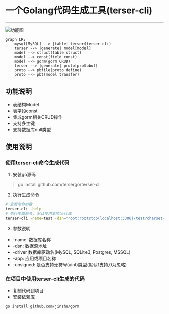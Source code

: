# 一个Golang代码生成工具(terser-cli)

----------
![功能图](./docs/func.png)

```mermaid
graph LR;
    mysql[MySQL] --> |table| terser(terser-cli)
    terser --> |generate| model[model]
    model --> struct(table struct)
    model --> const(field const)
    model --> gorm(gorm CRUD)
    terser --> |generate| proto[protobuf]
    proto --> pbfile(proto define)
    proto --> pbt(model transfer)
```


## 功能说明

- 表结构Model
- 表字段const
- 集成gorm相关CRUD操作
- 支持多主键
- 支持数据库null类型

## 使用说明

### 使用terser-cli命令生成代码

1. 安装go源码
	
> go install github.com/tersergo/terser-cli

2. 执行生成命令

```sh
# 查看命令参数
terser-cli -help
# 执行生成命令, 默认使用本地test库
terser-cli -name=test -dsn="root:root@tcp(localhost:3306)/test?charset=utf8&parseTime=True&loc=Local" -driver=mysql -app=new-app -unsigned=1
```
3. 参数说明

- -name: 数据库名称
- -dsn: 数据源地址
- -driver 数据库驱动名(MySQL, SQLite3, Postgres, MSSQL)
- -app: 应用或项目名称
- -unsigned: 是否支持无符号(uint)类型(默认1支持,0为忽略)

### 在项目中使用terser-cli生成的代码

- 复制代码到项目
- 安装依赖库

```sh
go install github.com/jinzhu/gorm
```








